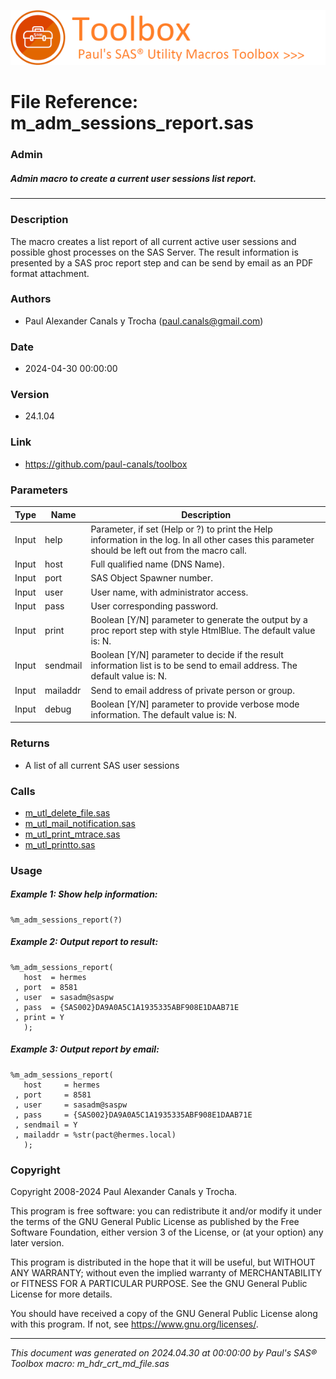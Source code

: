 ![../../misc/images/doc_header.png](../../misc/images/doc_header.png)
# 
# File Reference: m_adm_sessions_report.sas

### Admin

##### Admin macro to create a current user sessions list report.

***

### Description
The macro creates a list report of all current active user sessions and possible ghost processes on the SAS Server. The result information is presented by a SAS proc report step and can be send by email as an PDF format attachment.



### Authors
* Paul Alexander Canals y Trocha (paul.canals@gmail.com)

### Date
* 2024-04-30 00:00:00

### Version
* 24.1.04

### Link
* https://github.com/paul-canals/toolbox

### Parameters
| Type | Name | Description |
| ---- | ---- | ----------- |
| Input | help | Parameter, if set (Help or ?) to print the Help information in the log. In all other cases this parameter should be left out from the macro call. |
| Input | host | Full qualified  name (DNS Name). |
| Input | port | SAS Object Spawner  number. |
| Input | user | User name, with administrator access. |
| Input | pass | User corresponding password. |
| Input | print | Boolean [Y/N] parameter to generate the output by a proc report step with style HtmlBlue. The default value is: N. |
| Input | sendmail | Boolean [Y/N] parameter to decide if the result information list is to be send to email address. The default value is: N. |
| Input | mailaddr | Send to email address of private person or group. |
| Input | debug | Boolean [Y/N] parameter to provide verbose mode information. The default value is: N. |

### Returns
* A list of all current SAS user sessions

### Calls
* [m_utl_delete_file.sas](m_utl_delete_file.md)
* [m_utl_mail_notification.sas](m_utl_mail_notification.md)
* [m_utl_print_mtrace.sas](m_utl_print_mtrace.md)
* [m_utl_printto.sas](m_utl_printto.md)

### Usage

##### Example 1: Show help information:
```sas
%m_adm_sessions_report(?)
```

##### Example 2: Output report to result:
```sas
%m_adm_sessions_report(
   host  = hermes
 , port  = 8581
 , user  = sasadm@saspw
 , pass  = {SAS002}DA9A0A5C1A1935335ABF908E1DAAB71E
 , print = Y
   );
```

##### Example 3: Output report by email:
```sas
%m_adm_sessions_report(
   host     = hermes
 , port     = 8581
 , user     = sasadm@saspw
 , pass     = {SAS002}DA9A0A5C1A1935335ABF908E1DAAB71E
 , sendmail = Y
 , mailaddr = %str(pact@hermes.local)
   );
```

### Copyright
Copyright 2008-2024 Paul Alexander Canals y Trocha. 
 
This program is free software: you can redistribute it and/or modify 
it under the terms of the GNU General Public License as published by 
the Free Software Foundation, either version 3 of the License, or 
(at your option) any later version. 
 
This program is distributed in the hope that it will be useful, 
but WITHOUT ANY WARRANTY; without even the implied warranty of 
MERCHANTABILITY or FITNESS FOR A PARTICULAR PURPOSE. See the 
GNU General Public License for more details. 
 
You should have received a copy of the GNU General Public License 
along with this program. If not, see <https://www.gnu.org/licenses/>. 


***
*This document was generated on 2024.04.30 at 00:00:00 by Paul's SAS&reg; Toolbox macro: m_hdr_crt_md_file.sas*
